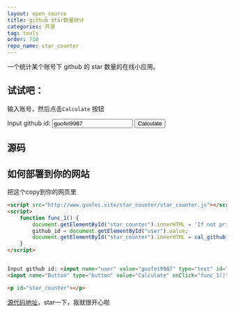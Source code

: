 ```yaml
---
layout: open_source
title: github star数量统计
categories: 开源
tag: tools
order: 710
repo_name: star_counter
---
```



一个统计某个账号下 github 的 star 数量的在线小应用。  

## 试试吧：
输入账号，然后点击`Calculate` 按钮  


<style>
  .blinking {
    animation: blinker 1s linear infinite;
  }

  @keyframes blinker {
    50% { opacity: 0.3; }
  }
</style>

<script src="https://www.guofei.site/star_counter/star_counter.js"></script>


<script>
    function func_1() {
        const output = document.getElementById("star_counter");
        output.classList.add("blinking");
        output.innerHTML = '🌀 Loading...';

        github_id = document.getElementById("user").value;

        setTimeout(() => {
            const result = cal_github_star(github_id);
            output.classList.remove("blinking");
            document.getElementById("star_counter").innerHTML = result;
        }, 100);

    }
</script>


Input github id: <input name="user" value="guofei9987" type="text" id="user">
<input name="Button" type="button" value="Calculate" onClick="func_1()">

<p id="star_counter"></p>


## 源码





## 如何部署到你的网站
把这个copy到你的网页里
```html
<script src="http://www.guofei.site/star_counter/star_counter.js"></script> <!--引用js代码-->
<script>
    function func_1() {
        document.getElementById("star_counter").innerHTML = 'If not print for seconds, please refresh';
        github_id = document.getElementById("user").value;
        document.getElementById("star_counter").innerHTML = cal_github_star(github_id);
    }
</script>


Input github id: <input name="user" value="guofei9987" type="text" id="user">
<input name="Button" type="button" value="Calculate" onClick="func_1()">

<p id="star_counter"></p>
```

[源代码地址](https://github.com/guofei9987/star_counter)，star一下，我就很开心啦  

